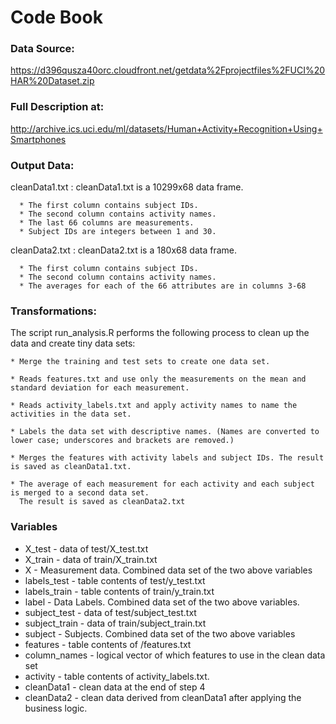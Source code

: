 # Code Book

### Data Source:
  
  https://d396qusza40orc.cloudfront.net/getdata%2Fprojectfiles%2FUCI%20HAR%20Dataset.zip
### Full Description at:
  
  http://archive.ics.uci.edu/ml/datasets/Human+Activity+Recognition+Using+Smartphones

### Output Data:
  
  cleanData1.txt : cleanData1.txt is a 10299x68 data frame.

      * The first column contains subject IDs.
      * The second column contains activity names.
      * The last 66 columns are measurements.
      * Subject IDs are integers between 1 and 30.
      
  cleanData2.txt : cleanData2.txt is a 180x68 data frame.

      * The first column contains subject IDs.
      * The second column contains activity names.
      * The averages for each of the 66 attributes are in columns 3-68

### Transformations:

  The script run_analysis.R performs the following process to clean up the data and create tiny data sets:

    * Merge the training and test sets to create one data set.

    * Reads features.txt and use only the measurements on the mean and standard deviation for each measurement.

    * Reads activity_labels.txt and apply activity names to name the activities in the data set.

    * Labels the data set with descriptive names. (Names are converted to lower case; underscores and brackets are removed.)

    * Merges the features with activity labels and subject IDs. The result is saved as cleanData1.txt.

    * The average of each measurement for each activity and each subject is merged to a second data set.
      The result is saved as cleanData2.txt

### Variables

* X_test - data of test/X_test.txt
* X_train - data of train/X_train.txt
* X - Measurement data. Combined data set of the two above variables
* labels_test - table contents of test/y_test.txt
* labels_train - table contents of train/y_train.txt
* label - Data Labels. Combined data set of the two above variables.
* subject_test - data of test/subject_test.txt
* subject_train - data of train/subject_train.txt
* subject - Subjects. Combined data set of the two above variables
* features - table contents of /features.txt
* column_names - logical vector of which features to use in the clean data set
* activity - table contents of activity_labels.txt.
* cleanData1 - clean data at the end of step 4
* cleanData2 - clean data derived from cleanData1 after applying the business logic.
